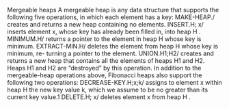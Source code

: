 Mergeable heaps
A mergeable heap is any data structure that supports the following five operations, in which each element has a key:
MAKE-HEAP./ creates and returns a new heap containing no elements.
INSERT.H; x/ inserts element x, whose key has already been filled in, into heap H .
MINIMUM.H/ returns a pointer to the element in heap H whose key is minimum.
EXTRACT-MIN.H/ deletes the element from heap H whose key is minimum, re- turning a pointer to the element.
UNION.H1;H2/ creates and returns a new heap that contains all the elements of heaps H1 and H2. Heaps H1 and H2 are “destroyed” by this operation.
In addition to the mergeable-heap operations above, Fibonacci heaps also support the following two operations:
DECREASE-KEY.H;x;k/ assigns to element x within heap H the new key value k, which we assume to be no greater than its current key value.1
DELETE.H; x/ deletes element x from heap H .
